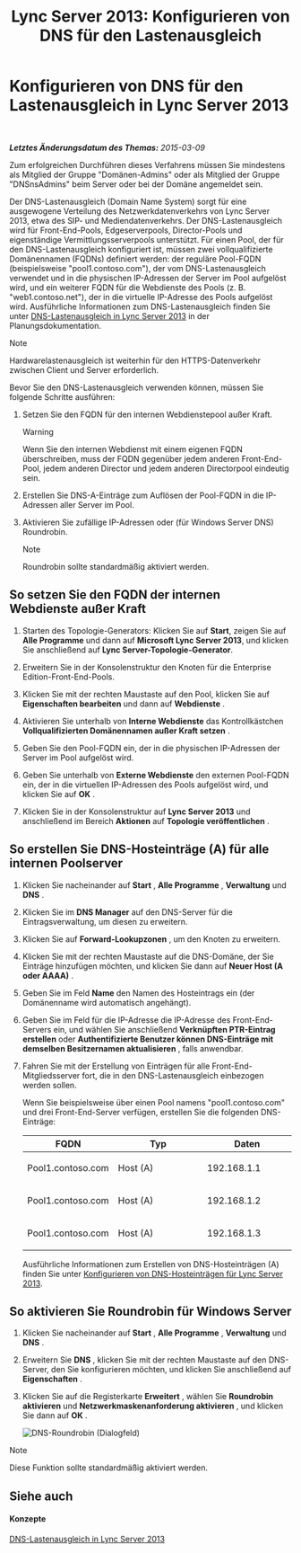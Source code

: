 ﻿---
title: 'Lync Server 2013: Konfigurieren von DNS für den Lastenausgleich'
TOCTitle: Konfigurieren von DNS für den Lastenausgleich
ms:assetid: 1b2e8414-8676-4872-8ecf-ea07196f74de
ms:mtpsurl: https://technet.microsoft.com/de-de/library/Gg398251(v=OCS.15)
ms:contentKeyID: 49293335
ms.date: 05/19/2016
mtps_version: v=OCS.15
ms.translationtype: HT
---

# Konfigurieren von DNS für den Lastenausgleich in Lync Server 2013

 

_**Letztes Änderungsdatum des Themas:** 2015-03-09_

Zum erfolgreichen Durchführen dieses Verfahrens müssen Sie mindestens als Mitglied der Gruppe "Domänen-Admins" oder als Mitglied der Gruppe "DNSnsAdmins" beim Server oder bei der Domäne angemeldet sein.

Der DNS-Lastenausgleich (Domain Name System) sorgt für eine ausgewogene Verteilung des Netzwerkdatenverkehrs von Lync Server 2013, etwa des SIP- und Mediendatenverkehrs. Der DNS-Lastenausgleich wird für Front-End-Pools, Edgeserverpools, Director-Pools und eigenständige Vermittlungsserverpools unterstützt. Für einen Pool, der für den DNS-Lastenausgleich konfiguriert ist, müssen zwei vollqualifizierte Domänennamen (FQDNs) definiert werden: der reguläre Pool-FQDN (beispielsweise "pool1.contoso.com"), der vom DNS-Lastenausgleich verwendet und in die physischen IP-Adressen der Server im Pool aufgelöst wird, und ein weiterer FQDN für die Webdienste des Pools (z. B. "web1.contoso.net"), der in die virtuelle IP-Adresse des Pools aufgelöst wird. Ausführliche Informationen zum DNS-Lastenausgleich finden Sie unter [DNS-Lastenausgleich in Lync Server 2013](lync-server-2013-dns-load-balancing.md) in der Planungsdokumentation.


> [!NOTE]
> Hardwarelastenausgleich ist weiterhin für den HTTPS-Datenverkehr zwischen Client und Server erforderlich.



Bevor Sie den DNS-Lastenausgleich verwenden können, müssen Sie folgende Schritte ausführen:

1.  Setzen Sie den FQDN für den internen Webdienstepool außer Kraft.
    

    > [!WARNING]
    > Wenn Sie den internen Webdienst mit einem eigenen FQDN überschreiben, muss der FQDN gegenüber jedem anderen Front-End-Pool, jedem anderen Director und jedem anderen Directorpool eindeutig sein.



2.  Erstellen Sie DNS-A-Einträge zum Auflösen der Pool-FQDN in die IP-Adressen aller Server im Pool.

3.  Aktivieren Sie zufällige IP-Adressen oder (für Windows Server DNS) Roundrobin.
    

    > [!NOTE]
    > Roundrobin sollte standardmäßig aktiviert werden.



## So setzen Sie den FQDN der internen Webdienste außer Kraft

1.  Starten des Topologie-Generators: Klicken Sie auf **Start**, zeigen Sie auf **Alle Programme** und dann auf **Microsoft Lync Server 2013**, und klicken Sie anschließend auf **Lync Server-Topologie-Generator**.

2.  Erweitern Sie in der Konsolenstruktur den Knoten für die Enterprise Edition-Front-End-Pools.

3.  Klicken Sie mit der rechten Maustaste auf den Pool, klicken Sie auf **Eigenschaften bearbeiten** und dann auf **Webdienste** .

4.  Aktivieren Sie unterhalb von **Interne Webdienste** das Kontrollkästchen **Vollqualifizierten Domänennamen außer Kraft setzen** .

5.  Geben Sie den Pool-FQDN ein, der in die physischen IP-Adressen der Server im Pool aufgelöst wird.

6.  Geben Sie unterhalb von **Externe Webdienste** den externen Pool-FQDN ein, der in die virtuellen IP-Adressen des Pools aufgelöst wird, und klicken Sie auf **OK** .

7.  Klicken Sie in der Konsolenstruktur auf **Lync Server 2013** und anschließend im Bereich **Aktionen** auf **Topologie veröffentlichen** .

## So erstellen Sie DNS-Hosteinträge (A) für alle internen Poolserver

1.  Klicken Sie nacheinander auf **Start** , **Alle Programme** , **Verwaltung** und **DNS** .

2.  Klicken Sie im **DNS Manager** auf den DNS-Server für die Eintragsverwaltung, um diesen zu erweitern.

3.  Klicken Sie auf **Forward-Lookupzonen** , um den Knoten zu erweitern.

4.  Klicken Sie mit der rechten Maustaste auf die DNS-Domäne, der Sie Einträge hinzufügen möchten, und klicken Sie dann auf **Neuer Host (A oder AAAA)** .

5.  Geben Sie im Feld **Name** den Namen des Hosteintrags ein (der Domänenname wird automatisch angehängt).

6.  Geben Sie im Feld für die IP-Adresse die IP-Adresse des Front-End-Servers ein, und wählen Sie anschließend **Verknüpften PTR-Eintrag erstellen** oder **Authentifizierte Benutzer können DNS-Einträge mit demselben Besitzernamen aktualisieren** , falls anwendbar.

7.  Fahren Sie mit der Erstellung von Einträgen für alle Front-End-Mitgliedsserver fort, die in den DNS-Lastenausgleich einbezogen werden sollen.
    
    Wenn Sie beispielsweise über einen Pool namens "pool1.contoso.com" und drei Front-End-Server verfügen, erstellen Sie die folgenden DNS-Einträge:
    
    
    <table>
    <colgroup>
    <col style="width: 33%" />
    <col style="width: 33%" />
    <col style="width: 33%" />
    </colgroup>
    <thead>
    <tr class="header">
    <th>FQDN</th>
    <th>Typ</th>
    <th>Daten</th>
    </tr>
    </thead>
    <tbody>
    <tr class="odd">
    <td><p>Pool1.contoso.com</p></td>
    <td><p>Host (A)</p></td>
    <td><p>192.168.1.1</p></td>
    </tr>
    <tr class="even">
    <td><p>Pool1.contoso.com</p></td>
    <td><p>Host (A)</p></td>
    <td><p>192.168.1.2</p></td>
    </tr>
    <tr class="odd">
    <td><p>Pool1.contoso.com</p></td>
    <td><p>Host (A)</p></td>
    <td><p>192.168.1.3</p></td>
    </tr>
    </tbody>
    </table>
    
    Ausführliche Informationen zum Erstellen von DNS-Hosteinträgen (A) finden Sie unter [Konfigurieren von DNS-Hosteinträgen für Lync Server 2013](lync-server-2013-configure-dns-host-records.md).

## So aktivieren Sie Roundrobin für Windows Server

1.  Klicken Sie nacheinander auf **Start** , **Alle Programme** , **Verwaltung** und **DNS** .

2.  Erweitern Sie **DNS** , klicken Sie mit der rechten Maustaste auf den DNS-Server, den Sie konfigurieren möchten, und klicken Sie anschließend auf **Eigenschaften** .

3.  Klicken Sie auf die Registerkarte **Erweitert** , wählen Sie **Roundrobin aktivieren** und **Netzwerkmaskenanforderung aktivieren** , und klicken Sie dann auf **OK** .
    
    ![DNS-Roundrobin (Dialogfeld)](images/Gg398251.e7bf6125-8d78-4460-8401-0a8e7e21d305(OCS.15).jpg "DNS-Roundrobin (Dialogfeld)")


> [!NOTE]
> Diese Funktion sollte standardmäßig aktiviert werden.



## Siehe auch

#### Konzepte

[DNS-Lastenausgleich in Lync Server 2013](lync-server-2013-dns-load-balancing.md)

